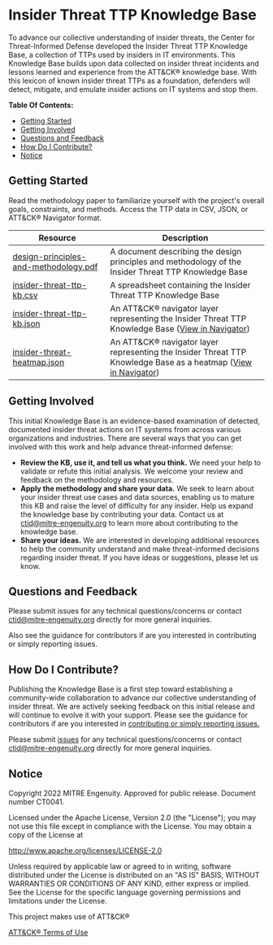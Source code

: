 # Insider Threat TTP Knowledge Base

To advance our collective understanding of insider threats, the Center for
Threat-Informed Defense developed the Insider Threat TTP Knowledge Base, a collection of
TTPs used by insiders in IT environments. This Knowledge Base builds upon data collected
on insider threat incidents and lessons learned and experience from the ATT&CK® knowledge
base. With this lexicon of known insider threat TTPs as a foundation, defenders will
detect, mitigate, and emulate insider actions on IT systems and stop them.

**Table Of Contents:**

- [Getting Started](#getting-started)
- [Getting Involved](#getting-involved)
- [Questions and Feedback](#questions-and-feedback)
- [How Do I Contribute?](#how-do-i-contribute)
- [Notice](#notice)

## Getting Started

Read the methodology paper to familiarize yourself with the project's overall goals,
constraints, and methods. Access the TTP data in CSV, JSON, or ATT&CK® Navigator format.

| Resource                                                                                | Description                                                                                                                                                                                                                                                                                                                                                                                                                                                                                   |
| --------------------------------------------------------------------------------------- | --------------------------------------------------------------------------------------------------------------------------------------------------------------------------------------------------------------------------------------------------------------------------------------------------------------------------------------------------------------------------------------------------------------------------------------------------------------------------------------------- |
| [design-principles-and-methodology.pdf](design-principles-and-methodology.pdf?raw=true) | A document describing the design principles and methodology of the Insider Threat TTP Knowledge Base                                                                                                                                                                                                                                                                                                                                                                                          |
| [insider-threat-ttp-kb.csv](insider-threat-ttp-kb.csv)                                  | A spreadsheet containing the Insider Threat TTP Knowledge Base                                                                                                                                                                                                                                                                                                                                                                                                                                |
| [insider-threat-ttp-kb.json](insider-threat-ttp-kb.json)                                | An ATT&CK® navigator layer representing the Insider Threat TTP Knowledge Base ([View in Navigator](https://mitre-attack.github.io/attack-navigator/#layerURL=https%3A%2F%2Fraw.githubusercontent.com%2Fcenter-for-threat-informed-defense%2Finsider-threat-ttp-kb%2Fmain%2Finsider-threat-ttp-kb.json&disable_techniques=false&manual_color=false&scoring=false&comments=false&comment_underline=false&links=false&link_underline=false&metadata=false&clear_annotations=false))               |
| [insider-threat-heatmap.json](insider-threat-heatmap.json)                              | An ATT&CK® navigator layer representing the Insider Threat TTP Knowledge Base as a heatmap ([View in Navigator](https://mitre-attack.github.io/attack-navigator/#layerURL=https%3A%2F%2Fraw.githubusercontent.com%2Fcenter-for-threat-informed-defense%2Finsider-threat-ttp-kb%2Fmain%2Finsider-threat-heatmap.json&disable_techniques=false&manual_color=false&scoring=false&comments=false&comment_underline=false&links=false&link_underline=false&metadata=false&clear_annotations=false)) |


## Getting Involved

This initial Knowledge Base is an evidence-based examination of detected, documented
insider threat actions on IT systems from across various organizations and industries.
There are several ways that you can get involved with this work and help advance
threat-informed defense:

- **Review the KB, use it, and tell us what you think.** We need your help to validate
  or refute this initial analysis. We welcome your review and feedback on the
  methodology and resources.
- **Apply the methodology and share your data.** We seek to learn about your insider
  threat use cases and data sources, enabling us to mature this KB and raise the level
  of difficulty for any insider. Help us expand the knowledge base by contributing your
  data. Contact us at ctid@mitre-engenuity.org to learn more about contributing to the
  knowledge base.
- **Share your ideas.** We are interested in developing additional resources to help the
  community understand and make threat-informed decisions regarding insider threat. If
  you have ideas or suggestions, please let us know.

## Questions and Feedback

Please submit issues for any technical questions/concerns or contact
[ctid@mitre-engenuity.org](mailto:ctid@mitre-engenuity.org?subject=Question%20about%20insider-threat-ttp-kb)
directly for more general inquiries.

Also see the guidance for contributors if are you interested in contributing or simply
reporting issues.

## How Do I Contribute?

Publishing the Knowledge Base is a first step toward establishing a community-wide
 collaboration to advance our collective understanding of insider threat. We are
actively seeking feedback on this initial release and will continue to evolve it with
your support. Please see the guidance for contributors if are you interested in
[contributing or simply reporting issues.](/CONTRIBUTING.md)

Please submit
[issues](https://github.com/center-for-threat-informed-defense/insider-threat-ttp-kb/issues) for
any technical questions/concerns or contact
[ctid@mitre-engenuity.org](mailto:ctid@mitre-engenuity.org?subject=subject=Question%20about%20insider-threat-ttp-kb)
directly for more general inquiries.

## Notice

Copyright 2022 MITRE Engenuity. Approved for public release. Document number CT0041.

Licensed under the Apache License, Version 2.0 (the "License"); you may not use this file except in compliance with the License. You may obtain a copy of the License at

http://www.apache.org/licenses/LICENSE-2.0

Unless required by applicable law or agreed to in writing, software distributed under the License is distributed on an "AS IS" BASIS, WITHOUT WARRANTIES OR CONDITIONS OF ANY KIND, either express or implied. See the License for the specific language governing permissions and limitations under the License.

This project makes use of ATT&CK®

[ATT&CK® Terms of Use](https://attack.mitre.org/resources/terms-of-use/)

